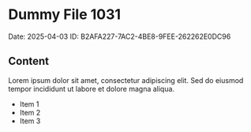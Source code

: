 # Dummy File 1031

Date: 2025-04-03
ID: B2AFA227-7AC2-4BE8-9FEE-262262E0DC96

## Content

Lorem ipsum dolor sit amet, consectetur adipiscing elit.
Sed do eiusmod tempor incididunt ut labore et dolore magna aliqua.

* Item 1
* Item 2
* Item 3
